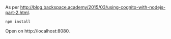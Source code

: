 As per http://blog.backspace.academy/2015/03/using-cognito-with-nodejs-part-2.html.

    npm install

Open on http://localhost:8080.
